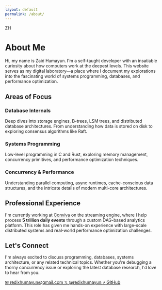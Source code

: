 ```yaml
---
layout: default
permalink: /about/
---
```


<div class="about-hero">
  <div class="image-container">
    <!-- Placeholder for profile image -->
    <div class="profile-placeholder">ZH</div>
  </div>
  <h1 class="about-title">About Me</h1>
</div>

<div class="about-content">
  <div class="intro-section">
    <p class="lead-text">
      Hi, my name is Zaid Humayun. I'm a self-taught developer with an insatiable curiosity about how computers work 
      at the deepest levels. This website serves as my digital laboratory—a place where I document my explorations 
      into the fascinating world of systems programming, databases, and performance optimization.
    </p>
  </div>

  <div class="expertise-section">
    <h2>Areas of Focus</h2>
    <div class="expertise-grid">
      <div class="expertise-card">
        <h3>Database Internals</h3>
        <p>Deep dives into storage engines, B-trees, LSM trees, and distributed database architectures. 
        From understanding how data is stored on disk to exploring consensus algorithms like Raft.</p>
      </div>
      <div class="expertise-card">
        <h3>Systems Programming</h3>
        <p>Low-level programming in C and Rust, exploring memory management, concurrency primitives, 
        and performance optimization techniques.</p>
      </div>
      <div class="expertise-card">
        <h3>Concurrency & Performance</h3>
        <p>Understanding parallel computing, async runtimes, cache-conscious data structures, 
        and the intricate details of modern multi-core architectures.</p>
      </div>
    </div>
  </div>

  <div class="work-section">
    <h2>Professional Experience</h2>
    <p>
      I'm currently working at <a href="https://conviva.com/" target="_blank">Conviva</a> on the streaming engine, 
      where I help process <strong>5 trillion daily events</strong> through a custom DAG-based analytics platform. 
      This role has given me hands-on experience with large-scale distributed systems and real-world performance optimization challenges.
    </p>
  </div>

  <div class="connect-section">
    <h2>Let's Connect</h2>
    <p>
      I'm always excited to discuss programming, databases, systems architecture, or any related technical topics. 
      Whether you're debugging a thorny concurrency issue or exploring the latest database research, I'd love to hear from you.
    </p>
    <div class="contact-links">
      <a href="mailto:redixhumayun@gmail.com" class="contact-link">
        <span class="contact-icon">✉</span>
        redixhumayun@gmail.com
      </a>
      <a href="https://twitter.com/redixhumayun" target="_blank" class="contact-link">
        <span class="contact-icon">𝕏</span>
        @redixhumayun
      </a>
      <a href="https://github.com/redixhumayun" target="_blank" class="contact-link">
        <span class="contact-icon">⚡</span>
        GitHub
      </a>
    </div>
  </div>
</div>